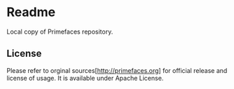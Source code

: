 # Readme

Local copy of Primefaces repository.

## License

Please refer to orginal sources[http://primefaces.org] for official release and license of usage. It is available under Apache License.